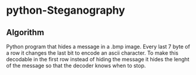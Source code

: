 # python-Steganography
## Algorithm
Python program that hides a message in a .bmp image.
Every last 7 byte of a row it changes the last bit to encode an ascii character.
To make this decodable in the first row instead of hiding the message it hides the lenght of the message so that the decoder knows when to stop.
